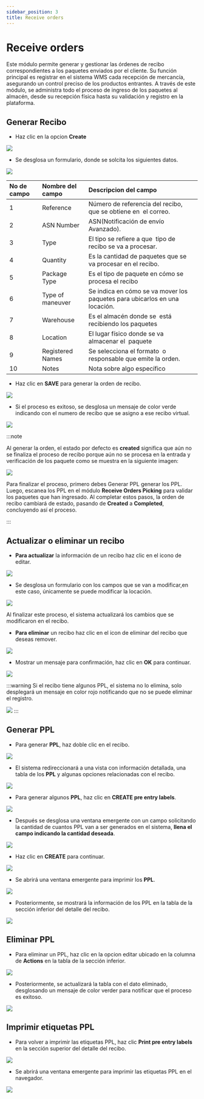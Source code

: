 ```yaml
---
sidebar_position: 3
title: Receive orders
---
```

# Receive orders

Este módulo permite generar y gestionar las órdenes de recibo correspondientes a los paquetes enviados por el cliente. Su función principal es registrar en el sistema WMS cada recepción de mercancía, asegurando un control preciso de los productos entrantes. A través de este módulo, se administra todo el proceso de ingreso de los paquetes al almacén, desde su recepción física hasta su validación y registro en la plataforma.

## Generar Recibo

- Haz clic en la opcion **Create**

![](/img/upload/receiveOrdersp1-2025-13-16.png)

- Se desglosa un formulario, donde se solcita los siguientes datos.


![](/img/upload/receiveOrdersp2-2025-13-16.png)

| No  de campo | Nombre del campo  | Descripcion del campo                                                      |
| :----------- | :---------------- | :------------------------------------------------------------------------- |
| 1            | Reference         | Número de referencia del recibo, que se obtiene en  el correo.             |
| 2            | ASN Number        | ASN(Notificación de envío Avanzado).                                       |
| 3            | Type              | El tipo se refiere a que  tipo de recibo se va a procesar.                 |
| 4            | Quantity          | Es la cantidad de paquetes que se va procesar en el recibo.                |
| 5            | Package Type      | Es el tipo de paquete en cómo se procesa el recibo                         |
| 6            | Type of maneuver  | Se indica en cómo se va mover los paquetes para ubicarlos en una locación. |
| 7            | Warehouse         | Es el almacén donde se  está recibiendo los paquetes                       |
| 8            | Location          | El lugar físico donde se va almacenar el  paquete                          |
| 9            | Registered  Names | Se selecciona el formato  o responsable que emite la orden.                |
| 10           | Notes             | Nota sobre algo específico                                                 |

- Haz clic en **SAVE** para generar la orden de recibo.

![](/img/upload/receiveOrdersp3-2025-13-16.png)

- Si el proceso es exitoso, se desglosa un mensaje  de color verde indicando con el numero de recibo que se asigno a ese recibo virtual.

![](/img/upload/receiveOrdersp4-2025-13-16.png)


:::note

Al generar la orden, el estado por defecto es **created** significa que aún no se finaliza el proceso de recibo porque aún no se procesa en la entrada y verificación de los paquete como se muestra  en la siguiente imagen:

![](/img/upload/receiveOrdersp5-2025-13-16.png)

Para finalizar el proceso, primero debes Generar PPL generar los PPL. Luego, escanea los PPL en el módulo **Receive Orders Picking** para validar los paquetes que han ingresado. Al completar estos pasos, la orden de recibo cambiará de estado, pasando de **Created** a **Completed**, concluyendo así el proceso.

:::


## Actualizar o eliminar un recibo 

- **Para actualizar** la información de un recibo haz clic en el icono de editar.

![](/img/upload/receiveOrdersp6-2025-13-16.png)

- Se desglosa un formulario con los campos que se van a modificar,en este caso, únicamente se puede modificar la locación.

![](/img/upload/receiveOrdersp7-2025-13-16.png)

 Al finalizar este proceso,  el sistema actualizará los cambios que se modificaron en el recibo.

- **Para eliminar** un recibo haz clic en el icon de eliminar del recibo que deseas remover.


![](/img/upload/receiveOrdersp6-2025-13-16.png)

- Mostrar un mensaje para confirmación, haz clic en **OK** para continuar.


![](/img/upload/receiveOrdersp8-2025-13-16.png)

:::warning
Si el recibo tiene algunos PPL, el sistema  no lo elimina, solo desplegará un mensaje en color rojo notificando que no se puede eliminar el registro.

![](/img/upload/receiveOrdersp9-2025-13-16.png)
:::

## Generar PPL

- Para generar **PPL**, haz doble clic en el recibo.

![](/img/upload/receiveOrdersp10-2025-13-16.png)

- El sistema redireccionará a  una  vista  con información detallada, una tabla de los **PPL** y algunas opciones relacionadas con el recibo.

![](/img/upload/receiveOrdersp11-2025-13-16.png)

- Para generar algunos **PPL**, haz clic en **CREATE pre entry labels**.

![](/img/upload/receiveOrdersp12-2025-13-16.png)

- Después se desglosa una ventana emergente con un campo solicitando la cantidad de cuantos PPL van a ser generados en el sistema, **llena el campo indicando la cantidad deseada**.

![](/img/upload/receiveOrdersp13-2025-13-16.png)

- Haz clic en **CREATE** para  continuar.

![](/img/upload/receiveOrdersp14-2025-13-16.png)

- Se abrirá una ventana emergente para imprimir los **PPL**.

![](/img/upload/receiveOrdersp15-2025-13-16.png)

- Posteriormente, se mostrará la información de los PPL en la tabla de  la sección inferior del detalle del recibo.

![](/img/upload/receiveOrdersp16-2025-13-16.png)

## Eliminar PPL

- Para eliminar un PPL, haz clic  en la opcion  editar ubicado en la columna de **Actions**   en la tabla de la sección inferior.

![](/img/upload/receiveOrdersp17-2025-13-16.png)

- Posteriormente, se actualizará la tabla con el dato eliminado, desglosando un mensaje de color verder para notificar que el proceso es exitoso.

![](/img/upload/receiveOrdersp18-2025-13-16.png)
## Imprimir etiquetas PPL

- Para volver a imprimir las etiquetas PPL, haz clic **Print pre entry labels**  en la sección superior del detalle del recibo.

![](/img/upload/receiveOrdersp19-2025-13-16.png)

- Se abrirá una ventana emergente para imprimir las etiquetas PPL en el navegador.

![](/img/upload/receiveOrdersp20-2025-13-16.png)
